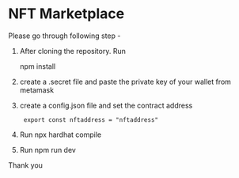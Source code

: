 # NFT Marketplace

Please go through following step - 

1. After cloning the repository. Run

    npm install

2. create a .secret file and paste the private key of your wallet from metamask

3. create a config.json file and set the contract address

        export const nftaddress = "nftaddress"

4. Run  npx hardhat compile

5. Run npm run dev

Thank you
